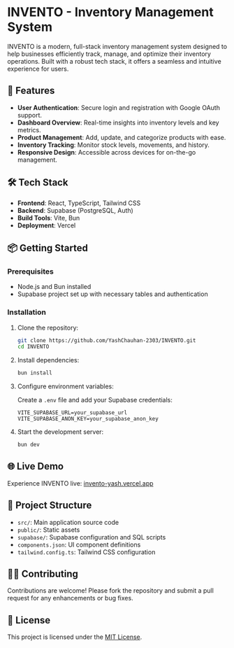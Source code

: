 # INVENTO - Inventory Management System

INVENTO is a modern, full-stack inventory management system designed to help businesses efficiently track, manage, and optimize their inventory operations. Built with a robust tech stack, it offers a seamless and intuitive experience for users.

## 🚀 Features

- **User Authentication**: Secure login and registration with Google OAuth support.
- **Dashboard Overview**: Real-time insights into inventory levels and key metrics.
- **Product Management**: Add, update, and categorize products with ease.
- **Inventory Tracking**: Monitor stock levels, movements, and history.
- **Responsive Design**: Accessible across devices for on-the-go management.

## 🛠️ Tech Stack

- **Frontend**: React, TypeScript, Tailwind CSS
- **Backend**: Supabase (PostgreSQL, Auth)
- **Build Tools**: Vite, Bun
- **Deployment**: Vercel

## 📦 Getting Started

### Prerequisites

- Node.js and Bun installed
- Supabase project set up with necessary tables and authentication

### Installation

1. Clone the repository:

   ```bash
   git clone https://github.com/YashChauhan-2303/INVENTO.git
   cd INVENTO
   ```

2. Install dependencies:

   ```bash
   bun install
   ```

3. Configure environment variables:

   Create a `.env` file and add your Supabase credentials:

   ```env
   VITE_SUPABASE_URL=your_supabase_url
   VITE_SUPABASE_ANON_KEY=your_supabase_anon_key
   ```

4. Start the development server:

   ```bash
   bun dev
   ```

## 🌐 Live Demo

Experience INVENTO live: [invento-yash.vercel.app](https://invento-yash.vercel.app)

## 📁 Project Structure

- `src/`: Main application source code
- `public/`: Static assets
- `supabase/`: Supabase configuration and SQL scripts
- `components.json`: UI component definitions
- `tailwind.config.ts`: Tailwind CSS configuration

## 🧑‍💻 Contributing

Contributions are welcome! Please fork the repository and submit a pull request for any enhancements or bug fixes.

## 📄 License

This project is licensed under the [MIT License](LICENSE).
